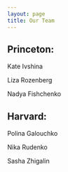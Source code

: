 ```yaml
---
layout: page
title: Our Team
---
```




## Princeton: 

Kate Ivshina

Liza Rozenberg

Nadya Fishchenko

## Harvard:

Polina Galouchko

Nika Rudenko

Sasha Zhigalin
